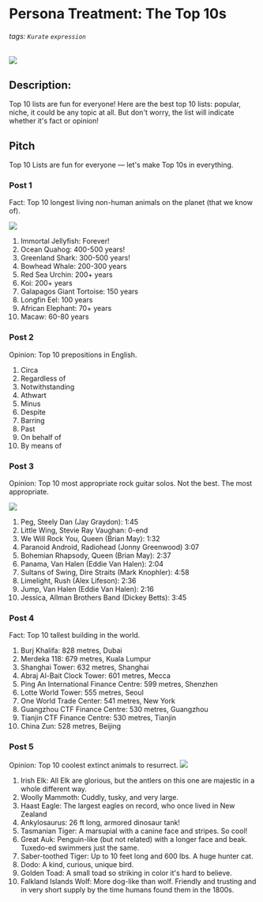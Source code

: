 # Persona Treatment: The Top 10s
###### tags: `Kurate` `expression`
![](https://i.imgur.com/kC4D3EC.png)


## Description:
Top 10 lists are fun for everyone! Here are the best top 10 lists: popular, niche, it could be any topic at all. But don't worry, the list will indicate whether it's fact or opinion!

## Pitch
Top 10 Lists are fun for everyone — let's make Top 10s in everything.

### Post 1
Fact: Top 10 longest living non-human animals on the planet (that we know of).

![](https://i.imgur.com/fBDzGLc.jpg)


1. Immortal Jellyfish: Forever!
2. Ocean Quahog: 400-500 years!
3. Greenland Shark: 300-500 years!
4. Bowhead Whale: 200-300 years
5. Red Sea Urchin: 200+ years
6. Koi: 200+ years
7. Galapagos Giant Tortoise: 150 years
8. Longfin Eel: 100 years
9. African Elephant: 70+ years
10. Macaw: 60-80 years

### Post 2
Opinion: Top 10 prepositions in English.

1. Circa
2. Regardless of
3. Notwithstanding
4. Athwart
5. Minus
6. Despite
7. Barring
8. Past
9. On behalf of
10. By means of

### Post 3
Opinion: Top 10 most appropriate rock guitar solos. Not the best. The most appropriate.

![](https://i.imgur.com/uI5LUM0.jpg)

1. Peg, Steely Dan (Jay Graydon): 1:45
2. Little Wing, Stevie Ray Vaughan: 0-end
3. We Will Rock You, Queen (Brian May): 1:32
4. Paranoid Android, Radiohead (Jonny Greenwood) 3:07
5. Bohemian Rhapsody, Queen (Brian May): 2:37
6. Panama, Van Halen (Eddie Van Halen): 2:04
7. Sultans of Swing, Dire Straits (Mark Knophler): 4:58
8. Limelight, Rush (Alex Lifeson): 2:36
9. Jump, Van Halen (Eddie Van Halen): 2:16
10. Jessica, Allman Brothers Band (Dickey Betts): 3:45

### Post 4
Fact: Top 10 tallest building in the world.

1. Burj Khalifa: 828 metres, Dubai
2. Merdeka 118: 679 metres, Kuala Lumpur
3. Shanghai Tower: 632 metres, Shanghai
4. Abraj Al-Bait Clock Tower: 601 metres, Mecca
5. Ping An International Finance Centre: 599 metres, Shenzhen
6. Lotte World Tower: 555 metres, Seoul
7. One World Trade Center: 541 metres, New York
8. Guangzhou CTF Finance Centre: 530 metres, Guangzhou
9. Tianjin CTF Finance Centre: 530 metres, Tianjin
10. China Zun: 528 metres, Beijing

### Post 5
Opinion: Top 10 coolest extinct animals to resurrect. 
![](https://i.imgur.com/8QFOntw.jpg)

1. Irish Elk: All Elk are glorious, but the antlers on this one are majestic in a whole different way.
2. Woolly Mammoth: Cuddly, tusky, and very large.
3. Haast Eagle: The largest eagles on record, who once lived in New Zealand
4. Ankylosaurus: 26 ft long, armored dinosaur tank!
5. Tasmanian Tiger: A marsupial with a canine face and stripes. So cool!
6. Great Auk: Penguin-like (but not related) with a longer face and beak. Tuxedo-ed swimmers just the same.
7. Saber-toothed Tiger: Up to 10 feet long and 600 lbs. A huge hunter cat.
8. Dodo: A kind, curious, unique bird.
9. Golden Toad: A small toad so striking in color it's hard to believe.
10. Falkland Islands Wolf: More dog-like than wolf. Friendly and trusting and in very short supply by the time humans found them in the 1800s.
